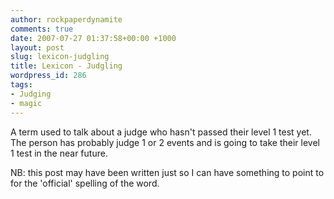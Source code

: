 ```yaml
---
author: rockpaperdynamite
comments: true
date: 2007-07-27 01:37:58+00:00 +1000
layout: post
slug: lexicon-judgling
title: Lexicon - Judgling
wordpress_id: 286
tags:
- Judging
- magic
---
```


A term used to talk about a judge who hasn't passed their level 1 test yet. The person has probably judge 1 or 2 events and is going to take their level 1 test in the near future.

NB: this post may have been written just so I can have something to point to for the 'official' spelling of the word.
